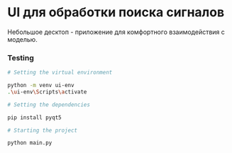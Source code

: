 # UI для обработки поиска сигналов

Небольшое десктоп - приложение для комфортного взаимодействия с моделью.

### Testing
```bash
# Setting the virtual environment

python -m venv ui-env
.\ui-env\Scripts\activate

# Setting the dependencies

pip install pyqt5

# Starting the project

python main.py
```
